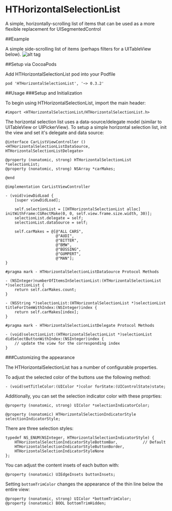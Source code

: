 HTHorizontalSelectionList
=========================

A simple, horizontally-scrolling list of items that can be used as a more flexible replacement for UISegmentedControl

##Example

A simple side-scrolling list of items (perhaps filters for a UITableView below).
![alt tag](docs/car_list.gif)

##Setup via CocoaPods

Add HTHorizontalSelectionList pod into your Podfile
```
pod 'HTHorizontalSelectionList', '~> 0.3.2'
```

##Usage
###Setup and Initialization

To begin using HTHorizontalSelectionList, import the main header:
```objc
#import <HTHorizontalSelectionList/HTHorizontalSelectionList.h>
```

The horizontal selection list uses a data-source/delegate model (similar to UITableView or UIPickerView).  To setup a simple horizontal selection list, init the view and set it's delegate and data source:
```objc
@interface CarListViewController () <HTHorizontalSelectionListDataSource, HTHorizontalSelectionListDelegate>

@property (nonatomic, strong) HTHorizontalSelectionList *selectionList;
@property (nonatomic, strong) NSArray *carMakes;

@end

@implementation CarListViewController

- (void)viewDidLoad {
	[super viewDidLoad];

	self.selectionList = [[HTHorizontalSelectionList alloc] initWithFrame:CGRectMake(0, 0, self.view.frame.size.width, 30)];
	selectionList.delegate = self;
	selectionList.dataSource = self;

	self.carMakes = @[@"ALL CARS",
                      @"AUDI",
                      @"BITTER",
                      @"BMW",
                      @"BÜSSING",
                      @"GUMPERT",
                      @"MAN"];
}

#pragma mark - HTHorizontalSelectionListDataSource Protocol Methods

- (NSInteger)numberOfItemsInSelectionList:(HTHorizontalSelectionList *)selectionList {
    return self.carMakes.count;
}

- (NSString *)selectionList:(HTHorizontalSelectionList *)selectionList titleForItemWithIndex:(NSInteger)index {
    return self.carMakes[index];
}

#pragma mark - HTHorizontalSelectionListDelegate Protocol Methods

- (void)selectionList:(HTHorizontalSelectionList *)selectionList didSelectButtonWithIndex:(NSInteger)index {
    // update the view for the corresponding index
}

```

###Customizing the appearance

The HTHorizontalSelectionList has a number of configurable properties.

To adjust the selected color of the buttons use the following method:
```objc
- (void)setTitleColor:(UIColor *)color forState:(UIControlState)state;
```

Additionally, you can set the selection indicator color with these proprties:
```objc
@property (nonatomic, strong) UIColor *selectionIndicatorColor;

@property (nonatomic) HTHorizontalSelectionIndicatorStyle selectionIndicatorStyle;
```

There are three selection styles:
```objc
typedef NS_ENUM(NSInteger, HTHorizontalSelectionIndicatorStyle) {
    HTHorizontalSelectionIndicatorStyleBottomBar,           // Default
    HTHorizontalSelectionIndicatorStyleButtonBorder,
    HTHorizontalSelectionIndicatorStyleNone
};
```

You can adjust the content insets of each button with:
```objc
@property (nonatomic) UIEdgeInsets buttonInsets;
```

Setting `bottomTrimColor` changes the appearance of the thin line below the entire view:
```objc
@property (nonatomic, strong) UIColor *bottomTrimColor;
@property (nonatomic) BOOL bottomTrimHidden;
```
